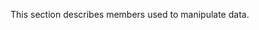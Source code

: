 <!--**
/*-------------------------------------------
    Auto-generated file. Do not modify.
-------------------------------------------

**-->

<!--shortDescription-->
This section describes members used to manipulate data.
<!--/shortDescription-->

<!--fullDescription-->

<!--/fullDescription-->